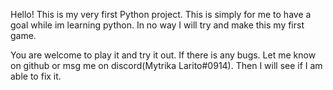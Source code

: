 Hello! This is my very first Python project. This is simply for me to have a goal while im learning python. In no way I will try and make this my first game.

You are welcome to play it and try it out. If there is any bugs. Let me know on github or msg me on discord(Mytrika Larito#0914). Then I will see if I am able to fix it.